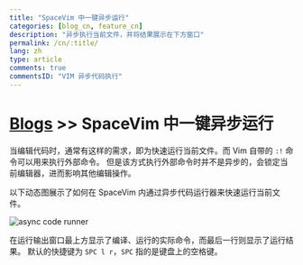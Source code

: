 ```yaml
---
title: "SpaceVim 中一键异步运行"
categories: [blog_cn, feature_cn]
description: "异步执行当前文件，并将结果展示在下方窗口"
permalink: /cn/:title/
lang: zh
type: article
comments: true
commentsID: "VIM 异步代码执行"
---
```


# [Blogs](../blog/) >> SpaceVim 中一键异步运行


当编辑代码时，通常有这样的需求，即为快速运行当前文件。而 Vim 自带的 `:!` 命令可以用来执行外部命令。
但是该方式执行外部命令时并不是异步的，会锁定当前编辑器，进而影响其他编辑操作。

以下动态图展示了如何在 SpaceVim 内通过异步代码运行器来快速运行当前文件。

![async code runner](https://img.spacevim.org/33722240-141ed716-db2f-11e7-9a4d-c99f05cc1d05.gif)

在运行输出窗口最上方显示了编译、运行的实际命令，而最后一行则显示了运行结果。
默认的快捷键为 `SPC l r`，`SPC` 指的是键盘上的空格键。
